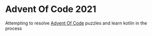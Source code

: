 # Advent Of Code 2021

Attempting to resolve [Advent Of Code](https://adventofcode.com/2021) puzzles and learn kotlin in the process
